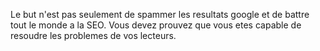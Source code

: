 
Le but n'est pas seulement de spammer les resultats google et de battre tout le monde a la SEO.
Vous devez prouvez que vous etes capable de resoudre les problemes de vos lecteurs.
